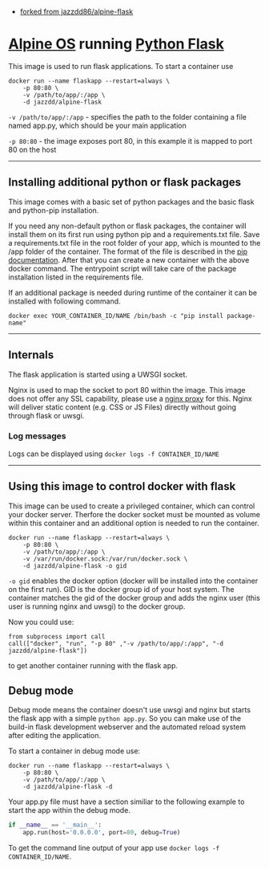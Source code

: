 * [forked from jazzdd86/alpine-flask](https://github.com/jazzdd86/alpine-flask)

# [Alpine OS](https://hub.docker.com/_/alpine/) running [Python Flask](http://flask.pocoo.org/)

This image is used to run flask applications. To start a container use

```
docker run --name flaskapp --restart=always \
	-p 80:80 \
	-v /path/to/app/:/app \
	-d jazzdd/alpine-flask
```

`-v /path/to/app/:/app` - specifies the path to the folder containing a file named app.py, which should be your main application

`-p 80:80` - the image exposes port 80, in this example it is mapped to port 80 on the host

---
## Installing additional python or flask packages
This image comes with a basic set of python packages and the basic flask and python-pip installation.

If you need any non-default python or flask packages, the container will install them on its first run using python pip and a requirements.txt file. Save a requirements.txt file in the root folder of your app, which is mounted to the /app folder of the container. The format of the file is described in the [pip documentation](https://pip.readthedocs.org/en/1.1/requirements.html#requirements-file-format). After that you can create a new container with the above docker command. The entrypoint script will take care of the package installation listed in the requirements file.

If an additional package is needed during runtime of the container it can be installed with following command.

```
docker exec YOUR_CONTAINER_ID/NAME /bin/bash -c "pip install package-name"
```

---
## Internals
The flask application is started using a UWSGI socket.

Nginx is used to map the socket to port 80 within the image. This image does not offer any SSL capability, please use a [nginx proxy](https://github.com/jwilder/nginx-proxy) for this. Nginx will deliver static content (e.g. CSS or JS Files) directly without going through flask or uwsgi.

### Log messages
Logs can be displayed using `docker logs -f CONTAINER_ID/NAME`

---
## Using this image to control docker with flask

This image can be used to create a privileged container, which can control your docker server. Therfore the docker socket must be mounted as volume within this container and an additional option is needed to run the container.

```
docker run --name flaskapp --restart=always \
    -p 80:80 \
    -v /path/to/app/:/app \
    -v /var/run/docker.sock:/var/run/docker.sock \
    -d jazzdd/alpine-flask -o gid
```

`-o gid` enables the docker option (docker will be installed into the container on the first run). GID is the docker group id of your host system. The container matches the gid of the docker group and adds the nginx user (this user is running nginx and uwsgi) to the docker group.

Now you could use:

```
from subprocess import call
call(["docker", "run", "-p 80" ,"-v /path/to/app/:/app", "-d jazzdd/alpine-flask"])
```
to get another container running with the flask app.

## Debug mode

Debug mode means the container doesn't use uwsgi and nginx but starts the flask app with a simple `python app.py`. So you can make use of the build-in flask development webserver and the automated reload system after editing the application.

To start a container in debug mode use:

```
docker run --name flaskapp --restart=always \
	-p 80:80 \
	-v /path/to/app/:/app \
	-d jazzdd/alpine-flask -d
```

Your app.py file must have a section similiar to the following example to start the app within the debug mode.

```python
if __name__ == '__main__':
    app.run(host='0.0.0.0', port=80, debug=True)
```

To get the command line output of your app use `docker logs -f CONTAINER_ID/NAME`.
